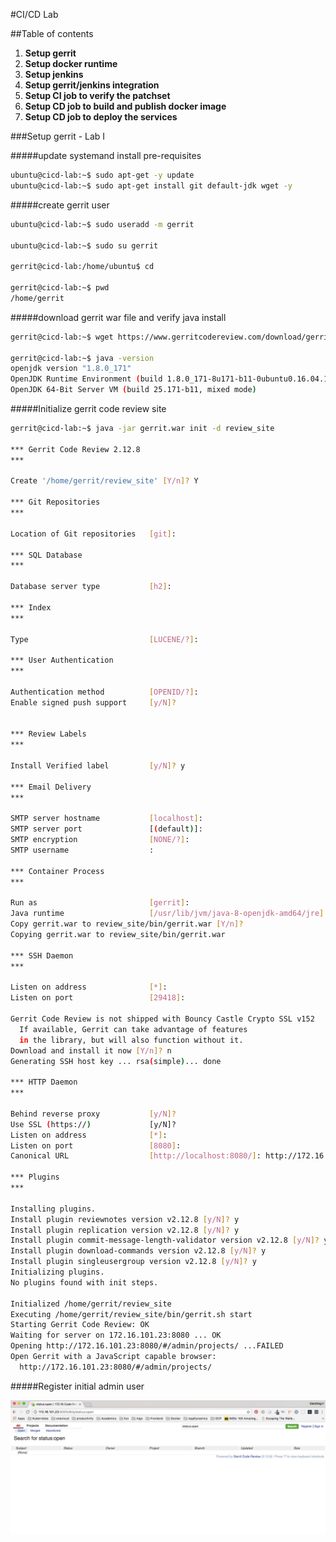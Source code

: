 #CI/CD Lab</h1>

##Table of contents

1. **Setup gerrit**
2. **Setup docker runtime**
3. **Setup jenkins**
4. **Setup gerrit/jenkins integration**
5. **Setup CI job to verify the patchset**
6. **Setup CD job to build and publish docker image**
7. **Setup CD job to deploy the services**

###Setup gerrit - Lab I

#####update systemand install pre-requisites

~~~bash
ubuntu@cicd-lab:~$ sudo apt-get -y update
ubuntu@cicd-lab:~$ sudo apt-get install git default-jdk wget -y
~~~

#####create gerrit user

~~~bash
ubuntu@cicd-lab:~$ sudo useradd -m gerrit

ubuntu@cicd-lab:~$ sudo su gerrit

gerrit@cicd-lab:/home/ubuntu$ cd

gerrit@cicd-lab:~$ pwd
/home/gerrit

~~~

#####download gerrit war file and verify java install

~~~bash
gerrit@cicd-lab:~$ wget https://www.gerritcodereview.com/download/gerrit-2.12.8.war -O gerrit.war

gerrit@cicd-lab:~$ java -version
openjdk version "1.8.0_171"
OpenJDK Runtime Environment (build 1.8.0_171-8u171-b11-0ubuntu0.16.04.1-b11)
OpenJDK 64-Bit Server VM (build 25.171-b11, mixed mode)
~~~

#####Initialize gerrit code review site

~~~bash
gerrit@cicd-lab:~$ java -jar gerrit.war init -d review_site

*** Gerrit Code Review 2.12.8
*** 

Create '/home/gerrit/review_site' [Y/n]? Y

*** Git Repositories
*** 

Location of Git repositories   [git]:

*** SQL Database
*** 

Database server type           [h2]: 

*** Index
*** 

Type                           [LUCENE/?]:

*** User Authentication
*** 

Authentication method          [OPENID/?]: 
Enable signed push support     [y/N]?


*** Review Labels
*** 

Install Verified label         [y/N]? y

*** Email Delivery
*** 

SMTP server hostname           [localhost]: 
SMTP server port               [(default)]: 
SMTP encryption                [NONE/?]: 
SMTP username                  : 

*** Container Process
*** 

Run as                         [gerrit]: 
Java runtime                   [/usr/lib/jvm/java-8-openjdk-amd64/jre]: 
Copy gerrit.war to review_site/bin/gerrit.war [Y/n]? 
Copying gerrit.war to review_site/bin/gerrit.war

*** SSH Daemon
*** 

Listen on address              [*]: 
Listen on port                 [29418]: 

Gerrit Code Review is not shipped with Bouncy Castle Crypto SSL v152
  If available, Gerrit can take advantage of features
  in the library, but will also function without it.
Download and install it now [Y/n]? n
Generating SSH host key ... rsa(simple)... done

*** HTTP Daemon
*** 

Behind reverse proxy           [y/N]? 
Use SSL (https://)             [y/N]? 
Listen on address              [*]: 
Listen on port                 [8080]: 
Canonical URL                  [http://localhost:8080/]: http://172.16.101.23:8080/

*** Plugins
*** 

Installing plugins.
Install plugin reviewnotes version v2.12.8 [y/N]? y
Install plugin replication version v2.12.8 [y/N]? y
Install plugin commit-message-length-validator version v2.12.8 [y/N]? y
Install plugin download-commands version v2.12.8 [y/N]? y
Install plugin singleusergroup version v2.12.8 [y/N]? y
Initializing plugins.
No plugins found with init steps.

Initialized /home/gerrit/review_site
Executing /home/gerrit/review_site/bin/gerrit.sh start
Starting Gerrit Code Review: OK
Waiting for server on 172.16.101.23:8080 ... OK
Opening http://172.16.101.23:8080/#/admin/projects/ ...FAILED
Open Gerrit with a JavaScript capable browser:
  http://172.16.101.23:8080/#/admin/projects/

~~~

#####Register initial admin user


![Alt image text](images/labs/gerrit-setup/1.png)

